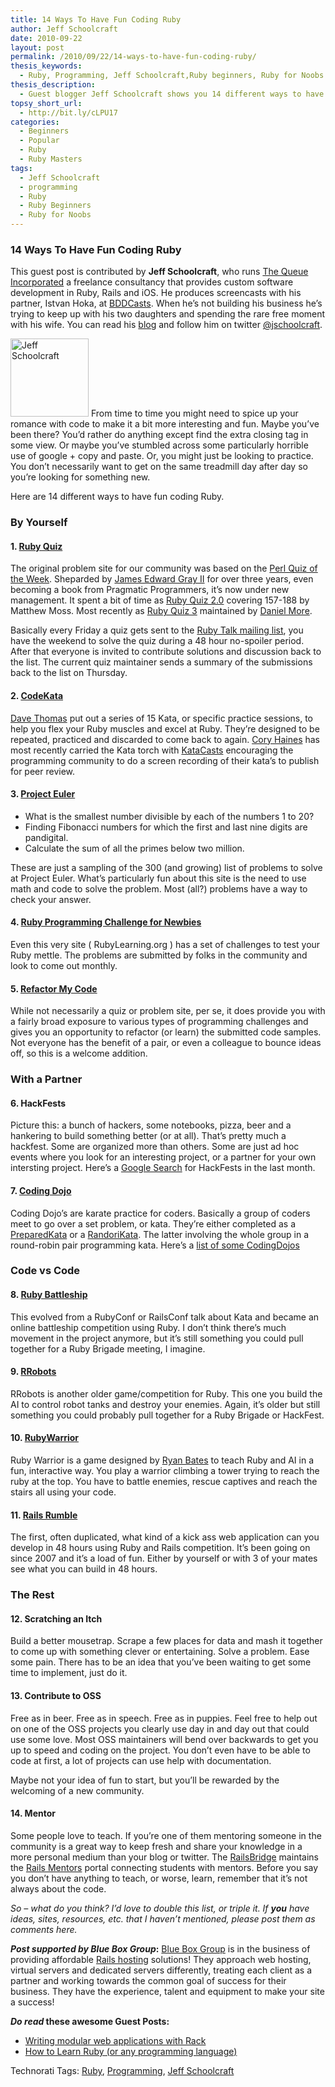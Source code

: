 ```yaml
---
title: 14 Ways To Have Fun Coding Ruby
author: Jeff Schoolcraft
date: 2010-09-22
layout: post
permalink: /2010/09/22/14-ways-to-have-fun-coding-ruby/
thesis_keywords:
  - Ruby, Programming, Jeff Schoolcraft,Ruby beginners, Ruby for Noobs
thesis_description:
  - Guest blogger Jeff Schoolcraft shows you 14 different ways to have fun coding with Ruby.
topsy_short_url:
  - http://bit.ly/cLPU17
categories:
  - Beginners
  - Popular
  - Ruby
  - Ruby Masters
tags:
  - Jeff Schoolcraft
  - programming
  - Ruby
  - Ruby Beginners
  - Ruby for Noobs
---
```

<div>
  <h3>
    14 Ways To Have Fun Coding Ruby
  </h3>
  
  <p class="update">
    This guest post is contributed by <b>Jeff Schoolcraft</b>, who runs <a href="http://thequeue.net/">The Queue Incorporated</a> a freelance consultancy that provides custom software development in Ruby, Rails and iOS. He produces screencasts with his partner, Istvan Hoka, at <a href="http://bddcasts.com/">BDDCasts</a>. When he&#8217;s not building his business he&#8217;s trying to keep up with his two daughters and spending the rare free moment with his wife. You can read his <a href="http://thequeue.net/">blog</a> and follow him on twitter <a href="http://twitter.com/jschoolcraft">@jschoolcraft</a>.
  </p>
  
  <p class="block">
    <img class="alignright" height="125" width="125" src="http://www.gravatar.com/avatar.php?default=http://railsdeveloper.com/images/icons/user-flag-2.png&gravatar_id=196b781eef85b7ce609fd12234cc1f39&rating=G" title="Jeff Schoolcraft" alt="Jeff Schoolcraft" /> <span class="drop_cap">F</span>rom time to time you might need to spice up your romance with code to make it a bit more interesting and fun. Maybe you&#8217;ve been there? You&#8217;d rather do anything except find the extra closing tag in some view. Or maybe you&#8217;ve stumbled across some particularly horrible use of google + copy and paste. Or, you might just be looking to practice. You don&#8217;t necessarily want to get on the same treadmill day after day so you&#8217;re looking for something new.
  </p>
  
  <p>
    Here are 14 different ways to have fun coding Ruby.
  </p>
  
  <h3 id="by_yourself">
    By Yourself
  </h3>
  
  <h4 id="one_ruby_quiz">
    1. <a href="http://rubyquiz.com/">Ruby Quiz</a>
  </h4>
  
  <p>
    The original problem site for our community was based on the <a href="http://perl.plover.com/qotw/">Perl Quiz of the Week</a>. Sheparded by <a href="http://blog.grayproductions.net/">James Edward Gray II</a> for over three years, even becoming a book from Pragmatic Programmers, it&#8217;s now under new management. It spent a bit of time as <a href="http://www.splatbang.com/rubyquiz/">Ruby Quiz 2.0</a> covering 157-188 by Matthew Moss. Most recently as <a href="http://rubyquiz.strd6.com/">Ruby Quiz 3</a> maintained by <a href="http://strd6.com/">Daniel More</a>.
  </p>
  
  <p>
    Basically every Friday a quiz gets sent to the <a href="http://www.ruby-lang.org/en/20020104.html">Ruby Talk mailing list</a>, you have the weekend to solve the quiz during a 48 hour no-spoiler period. After that everyone is invited to contribute solutions and discussion back to the list. The current quiz maintainer sends a summary of the submissions back to the list on Thursday.
  </p>
  
  <h4 id="two_codekata">
    2. <a href="http://codekata.pragprog.com/">CodeKata</a>
  </h4>
  
  <p>
    <a href="http://pragdave.pragprog.com/">Dave Thomas</a> put out a series of 15 Kata, or specific practice sessions, to help you flex your Ruby muscles and excel at Ruby. They&#8217;re designed to be repeated, practiced and discarded to come back to again. <a href="http://coreyhaines.com/index.html">Cory Haines</a> has most recently carried the Kata torch with <a href="http://www.katacasts.com/">KataCasts</a> encouraging the programming community to do a screen recording of their kata&#8217;s to publish for peer review.
  </p>
  
  <h4 id="three_project_euler">
    3. <a href="http://projecteuler.net/index.php?section=problems">Project Euler</a>
  </h4>
  
  <ul>
    <li>
      What is the smallest number divisible by each of the numbers 1 to 20?
    </li>
    <li>
      Finding Fibonacci numbers for which the first and last nine digits are pandigital.
    </li>
    <li>
      Calculate the sum of all the primes below two million.
    </li>
  </ul>
  
  <p>
    These are just a sampling of the 300 (and growing) list of problems to solve at Project Euler. What&#8217;s particularly fun about this site is the need to use math and code to solve the problem. Most (all?) problems have a way to check your answer.
  </p>
  
  <h4 id="four_ruby_programming_challenge_for_newbies">
    4. <a href="http://ruby-challenge.rubylearning.org/">Ruby Programming Challenge for Newbies</a>
  </h4>
  
  <p>
    Even this very site ( RubyLearning.org ) has a set of challenges to test your Ruby mettle. The problems are submitted by folks in the community and look to come out monthly.
  </p>
  
  <h4 id="five_refactor_my_code">
    5. <a href="http://refactormycode.com/">Refactor My Code</a>
  </h4>
  
  <p>
    While not necessarily a quiz or problem site, per se, it does provide you with a fairly broad exposure to various types of programming challenges and gives you an opportunity to refactor (or learn) the submitted code samples. Not everyone has the benefit of a pair, or even a colleague to bounce ideas off, so this is a welcome addition.
  </p>
  
  <h3 id="with_a_partner">
    With a Partner
  </h3>
  
  <h4 id="six_hackfests">
    6. HackFests
  </h4>
  
  <p>
    Picture this: a bunch of hackers, some notebooks, pizza, beer and a hankering to build something better (or at all). That&#8217;s pretty much a hackfest. Some are organized more than others. Some are just ad hoc events where you look for an interesting project, or a partner for your own intersting project. Here&#8217;s a <a href="http://is.gd/u13u">Google Search</a> for HackFests in the last month.
  </p>
  
  <h4 id="seven_coding_dojo">
    7. <a href="http://codingdojo.org/">Coding Dojo</a>
  </h4>
  
  <p>
    Coding Dojo&#8217;s are karate practice for coders. Basically a group of coders meet to go over a set problem, or kata. They&#8217;re either completed as a <a href="http://codingdojo.org/cgi-bin/wiki.pl?PreparedKata">PreparedKata</a> or a <a href="http://codingdojo.org/cgi-bin/wiki.pl?RandoriKata">RandoriKata</a>. The latter involving the whole group in a round-robin pair programming kata. Here&#8217;s a <a href="http://codingdojo.org/cgi-bin/wiki.pl?back=CodingDojos">list of some CodingDojos</a>
  </p>
  
  <h3 id="code_vs_code">
    Code vs Code
  </h3>
  
  <h4 id="eight_ruby_battleship">
    8. <a href="http://sparring.rubyforge.org/battleship/">Ruby Battleship</a>
  </h4>
  
  <p>
    This evolved from a RubyConf or RailsConf talk about Kata and became an online battleship competition using Ruby. I don&#8217;t think there&#8217;s much movement in the project anymore, but it&#8217;s still something you could pull together for a Ruby Brigade meeting, I imagine.
  </p>
  
  <h4 id="nine_rrobots">
    9. <a href="http://rrobots.rubyforge.org/index.html">RRobots</a>
  </h4>
  
  <p>
    RRobots is another older game/competition for Ruby. This one you build the AI to control robot tanks and destroy your enemies. Again, it&#8217;s older but still something you could probably pull together for a Ruby Brigade or HackFest.
  </p>
  
  <h4 id="ten_rubywarrior">
    10. <a href="http://github.com/ryanb/ruby-warrior">RubyWarrior</a>
  </h4>
  
  <p>
    Ruby Warrior is a game designed by <a href="http://railscasts.com">Ryan Bates</a> to teach Ruby and AI in a fun, interactive way. You play a warrior climbing a tower trying to reach the ruby at the top. You have to battle enemies, rescue captives and reach the stairs all using your code.
  </p>
  
  <h4 id="eleven_rails_rumble">
    11. <a href="http://railsrumble.com/">Rails Rumble</a>
  </h4>
  
  <p>
    The first, often duplicated, what kind of a kick ass web application can you develop in 48 hours using Ruby and Rails competition. It&#8217;s been going on since 2007 and it&#8217;s a load of fun. Either by yourself or with 3 of your mates see what you can build in 48 hours.
  </p>
  
  <h3 id="the_rest">
    The Rest
  </h3>
  
  <h4 id="twelve_scratching_an_itch">
    12. Scratching an Itch
  </h4>
  
  <p>
    Build a better mousetrap. Scrape a few places for data and mash it together to come up with something clever or entertaining. Solve a problem. Ease some pain. There has to be an idea that you&#8217;ve been waiting to get some time to implement, just do it.
  </p>
  
  <h4 id="thirteen_contribute_to_oss">
    13. Contribute to OSS
  </h4>
  
  <p>
    Free as in beer. Free as in speech. Free as in puppies. Feel free to help out on one of the OSS projects you clearly use day in and day out that could use some love. Most OSS maintainers will bend over backwards to get you up to speed and coding on the project. You don&#8217;t even have to be able to code at first, a lot of projects can use help with documentation.
  </p>
  
  <p>
    Maybe not your idea of fun to start, but you&#8217;ll be rewarded by the welcoming of a new community.
  </p>
  
  <h4 id="fourteen_mentor">
    14. Mentor
  </h4>
  
  <p>
    Some people love to teach. If you&#8217;re one of them mentoring someone in the community is a great way to keep fresh and share your knowledge in a more personal medium than your blog or twitter. The <a href="http://railsbridge.org">RailsBridge</a> maintains the <a href="http://www.railsmentors.org/">Rails Mentors</a> portal connecting students with mentors. Before you say you don&#8217;t have anything to teach, or worse, learn, remember that it&#8217;s not always about the code.
  </p>
  
  <p>
    <em>So – what do you think? I&#8217;d love to double this list, or triple it. If <b>you</b> have ideas, sites, resources, etc. that I haven&#8217;t mentioned, please post them as comments here.</em>
  </p>
  
  <p class="alert">
    <strong><em>Post supported by Blue Box Group</em>:</strong> <a href="http://www.blueboxgrp.com/?utm_source=rubylearning&utm_medium=blog&utm_campaign=rubylearning">Blue Box Group</a> is in the business of providing affordable <a href="http://www.blueboxgrp.com/?utm_source=rubylearning&utm_medium=blog&utm_campaign=rubylearning">Rails hosting</a> solutions! They approach web hosting, virtual servers and dedicated servers differently, treating each client as a partner and working towards the common goal of success for their business. They have the experience, talent and equipment to make your site a success!
  </p>
  
  <p>
    <b><em>Do read</em> these awesome Guest Posts:</b>
  </p>
  
  <ul>
    <li>
      <a href="http://rubylearning.com/blog/2010/09/21/writing-modular-web-applications-with-rack/">Writing modular web applications with Rack</a>
    </li>
    <li>
      <a href="http://rubylearning.com/blog/2010/09/20/how-to-learn-ruby-or-any-programming-language/">How to Learn Ruby (or any programming language)</a>
    </li>
  </ul>
</div>

Technorati Tags: <a href="http://technorati.com/tag/Ruby" rel="tag">Ruby</a>, <a href="http://technorati.com/tag/Programming" rel="tag"> Programming</a>, <a href="http://technorati.com/tag/Jeff+Schoolcraft" rel="tag"> Jeff Schoolcraft</a>
